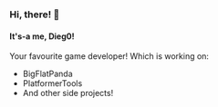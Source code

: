### Hi, there! 👋
#### It's-a me, Dieg0!
Your favourite game developer! Which is working on:
- BigFlatPanda
- PlatformerTools
- And other side projects!

